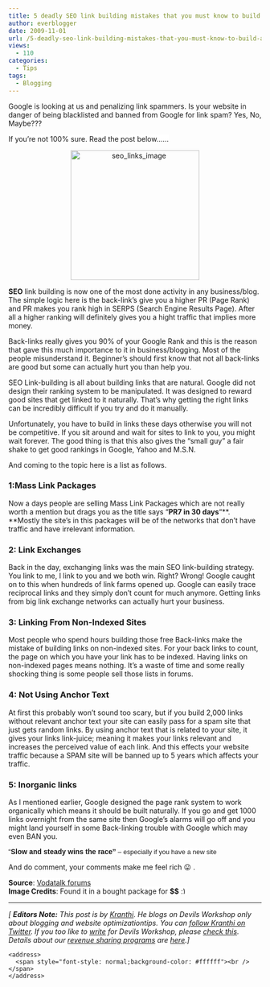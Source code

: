 ```yaml
---
title: 5 deadly SEO link building mistakes that you must know to build a better blog
author: everblogger
date: 2009-11-01
url: /5-deadly-seo-link-building-mistakes-that-you-must-know-to-build-a-better-blog/
views:
  - 110
categories:
  - Tips
tags:
  - Blogging
---
```

Google is looking at us and penalizing link spammers. Is your website in danger of being blacklisted and banned from Google for link spam? Yes, No, Maybe???

<span style="background-color: #ffffff">If you’re not 100% sure. Read the post below&#8230;&#8230;</span>

<p style="text-align: center">
  <img class="size-full wp-image-16254 aligncenter" src="http://cdn.devilsworkshop.org/files/2009/10/seo_links_image.png" alt="seo_links_image" width="256" height="258" />
</p>

<p style="text-align: left">
  <strong>SEO</strong> link building is now one of the most done activity in any business/blog. The simple logic here is the back-link&#8217;s give you a higher PR (Page Rank) and PR makes you rank high in SERPS (Search Engine Results Page). After all a higher ranking will definitely gives you a hight traffic that implies more money.
</p>

Back-links really gives you 90% of your Google Rank and this is the reason that gave this much importance to it in business/blogging. Most of the people misunderstand it. Beginner&#8217;s should first know that not all back-links are good but some can actually hurt you than help you.

SEO Link-building is all about building links that are natural. Google did not design their ranking system to be manipulated. It was designed to reward good sites that get linked to it naturally. That&#8217;s why getting the right links can be incredibly difficult if you try and do it manually.

Unfortunately, you have to build in links these days otherwise you will not be competitive. If you sit around and wait for sites to link to you, you might wait forever. The good thing is that this also gives the &#8220;small guy&#8221; a fair shake to get good rankings in Google, Yahoo and M.S.N.

And coming to the topic here is a list as follows.

### 1:Mass Link Packages

Now a days people are selling Mass Link Packages which are not really worth a mention but drags you as the title says &#8220;**PR7 in 30 days**&#8220;**. **Mostly the site&#8217;s in this packages will be of the networks that don&#8217;t have traffic and have irrelevant information.

### 2: Link Exchanges

<span style="font-weight: normal">Back in the day, exchanging links was the main SEO link-building strategy. You link to me, I link to you and we both win. Right? Wrong! Google caught on to this when hundreds of link farms opened up. Google can easily trace reciprocal links and they simply don&#8217;t count for much anymore. Getting links from big link exchange networks can actually hurt your business.</span>

### 3: Linking From Non-Indexed Sites

<span style="font-weight: normal">Most people who spend hours building those free Back-links make the mistake of building links on non-indexed sites. For your back links to count, the page on which you have your link has to be indexed. Having links on non-indexed pages means nothing. It&#8217;s a waste of time and some really shocking thing is </span>s<span style="font-weight: normal">ome people sell those lists in forums.</span>

### 4: Not Using Anchor Text

<span style="font-weight: normal">At first this probably won&#8217;t sound too scary, but if you build 2,000 links without relevant anchor text your site can easily pass for a spam site that just gets random links. By using anchor text that is related to your site, it gives your links link-juice; meaning it makes your links relevant and increases the perceived value of each link. And this effects your website traffic because a SPAM site will be banned up to 5 years which affects your traffic.</span>

### 5: Inorganic links

<span style="font-weight: normal">As I mentioned earlier, Google designed the page rank system to work organically which means it should be built naturally. If you go and get 1000 links overnight from the same site then Google&#8217;s alarms will go off and you might land yourself in some Back-linking trouble with Google which may even BAN you.</span>

<span style="font-family: verdana, geneva, lucida, 'lucida grande', arial, helvetica, sans-serif"><span style="line-height: normal"><span style="font-family: Georgia, 'Times New Roman', 'Bitstream Charter', Times, serif"><span style="line-height: 19px"><span style="font-family: verdana, geneva, lucida, 'lucida grande', arial, helvetica, sans-serif;line-height: normal">&#8220;<strong>Slow and steady wins the race&#8221; <span style="background-color: #ffffff;font-weight: normal;font-size: 13px">&#8211; especially if you have a new site</span></strong></span></span></span></span></span>

And do comment, your comments make me feel rich 😛 .

<address>
</address>

<address>
</address>

<address>
</address>

<address>
  <span style="font-style: normal;background-color: #ffffff"><strong>Source</strong>: <a href="http://www.vodahost.com/vodatalk/google/53447-7-deadly-s-e-o-link-building-mistakes.html" onclick="_gaq.push(['_trackEvent', 'outbound-article', 'http://www.vodahost.com/vodatalk/google/53447-7-deadly-s-e-o-link-building-mistakes.html', 'Vodatalk forums']);" >Vodatalk forums</a></span>
</address>

<address>
  <span style="font-style: normal;background-color: #ffffff"><strong>Image Credits</strong>: Found it in a bought package for <strong>$$</strong> <img src="http://devilsworkshop.org/wp-includes/images/smilies/simple-smile.png" alt=":)" class="wp-smiley" style="height: 1em; max-height: 1em;" /></span>
</address>

<address>
</address>

<address>
  <span style="font-style: normal;background-color: #ffffff"><em></p> 
  
  <hr />
  [
  <strong>Editors Note:</strong> This post is by <a href="http://pageplug.blogspot.com" onclick="_gaq.push(['_trackEvent', 'outbound-article', 'http://pageplug.blogspot.com', 'Kranthi']);" rel="dofollow">Kranthi</a>. He blogs on Devils Workshop only about blogging and website optimization</em><em>tips</em><em>. You can <a href="http://twitter.com/EverBlogger" onclick="_gaq.push(['_trackEvent', 'outbound-article', 'http://twitter.com/EverBlogger', 'follow Kranthi on Twitter']);" >follow Kranthi on Twitter</a>.<strong> </strong></em><em>If you too like to <a href="http://devilsworkshop.org/join-dw/">write</a> for Devils Workshop, please <a href="http://devilsworkshop.org/join-dw/">check this</a>. Details about our <a href="http://devilsworkshop.org/join-dw/">revenue sharing programs</a> are <a href="http://devilsworkshop.org/join-dw/">here</a>.]</em></p> 
  
  <p>
    </span></address> 
    
    <address>
      <span style="font-style: normal;background-color: #ffffff"><br /> </span>
    </address>
